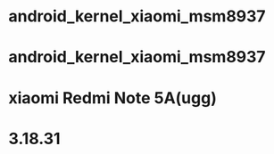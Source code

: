 # android_kernel_xiaomi_msm8937
# android_kernel_xiaomi_msm8937
# xiaomi Redmi Note 5A(ugg)
# 3.18.31
